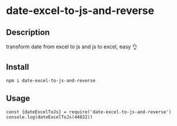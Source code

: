# date-excel-to-js-and-reverse

## Description
transform date from excel to js and js to excel, easy 👌

## Install
```npm i date-excel-to-js-and-reverse```

## Usage
```node
const {dateExcelToJs} = require('date-excel-to-js-and-reverse')
console.log(dateExcelToJs(44832))
```
